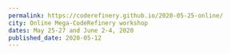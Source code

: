 ```yaml
---
permalink: https://coderefinery.github.io/2020-05-25-online/
city: Online Mega-CodeRefinery workshop
dates: May 25-27 and June 2-4, 2020
published_date: 2020-05-12
---
```

